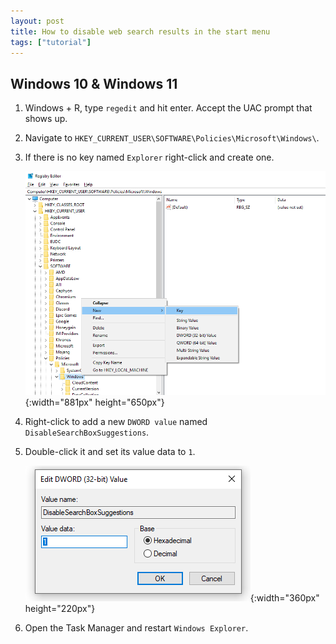 ```yaml
---
layout: post
title: How to disable web search results in the start menu
tags: ["tutorial"]
---
```


## Windows 10 & Windows 11

1. Windows + R, type `regedit` and hit enter. Accept the UAC prompt that shows up.
2. Navigate to `HKEY_CURRENT_USER\SOFTWARE\Policies\Microsoft\Windows\`.
3. If there is no key named `Explorer` right-click and create one.

   ![alt text](disable-internet-results-search-bar-1.webp){:width="881px" height="650px"}

4. Right-click to add a new `DWORD value` named `DisableSearchBoxSuggestions`.
5. Double-click it and set its value data to `1`.

   ![alt text](disable-internet-results-search-bar-2.webp){:width="360px" height="220px"}

6. Open the Task Manager and restart `Windows Explorer`.
